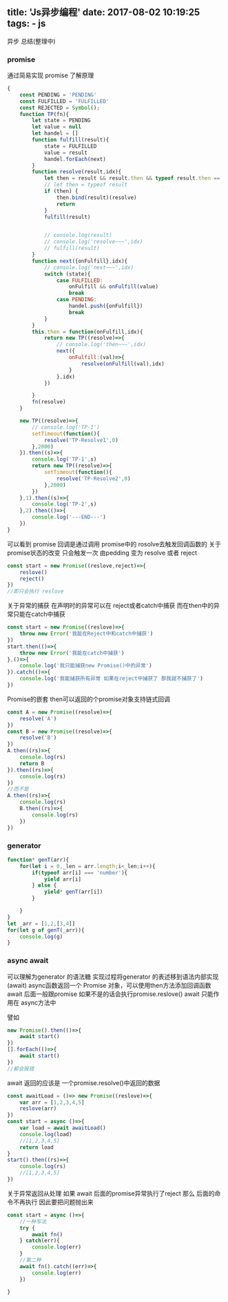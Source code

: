 title: 'Js异步编程'
date: 2017-08-02 10:19:25
tags:
    - js
---
异步 总结(整理中)
<!--more-->
### promise
通过简易实现 promise 了解原理
```javascript
{
    const PENDING = 'PENDING'
    const FULFILLED = 'FULFILLED'
    const REJECTED = Symbol();
    function TP(fn){
        let state = PENDING
        let value = null
        let handel = []
        function fulfill(result){
            state = FULFILLED
            value = result
            handel.forEach(next)
        }
        function resolve(result,idx){
            let then = result && result.then && typeof result.then == 'function' ? result.then : null;
            // let then = typeof result
            if (then) {
                then.bind(result)(resolve)
                return
            }
            fulfill(result)


            // console.log(result)
            // console.log('resolve~~~',idx)
            // fulfill(result)
        }
        function next({onFulfill},idx){
            // console.log('next~~~',idx)
            switch (state){
                case FULFILLED:
                    onFulfill && onFulfill(value)
                    break
                case PENDING:
                    handel.push({onFulfill})
                    break
            }
        }
        this.then = function(onFulfill,idx){
            return new TP((resolve)=>{
                // console.log('then~~~',idx)
                next({
                    onFulfill:(val)=>{
                        resolve(onFulfill(val),idx)
                    }
                },idx)
            })

        }
        fn(resolve)
    }

    new TP((resolve)=>{
        // console.log('TP-1')
        setTimeout(function(){
            resolve('TP-Resolve1',0)
        },2000)
    }).then((s)=>{
        console.log('TP-1',s)
        return new TP((resolve)=>{
            setTimeout(function(){
                resolve('TP-Resolve2',0)
            },2000)
        })
    },1).then((s)=>{
        console.log('TP-2',s)
    },2).then(()=>{
        console.log('---END---')
    })
}
```
可以看到 promise 回调是通过调用 promise中的 rosolve去触发回调函数的
关于promise状态的改变 只会触发一次 由pedding 变为 resolve 或者 reject
```javascript
const start = new Promise((reslove,reject)=>{
    reslove()
    reject()
})
//即只会执行 reslove
```
关于异常的捕获 在声明时的异常可以在 reject或者catch中捕获
而在then中的异常只能在catch中捕获
```javascript
const start = new Promise((reslove)=>{
    throw new Error('我能在Reject中和catch中捕获')
})
start.then(()=>{
    throw new Error('我能在catch中捕获')
},()=>{
    console.log('我只能捕获new Promise()中的异常')
}).catch(()=>{
    console.log('我能捕获所有异常 如果在reject中捕获了 那我就不捕获了')    
})
```
Promise的嵌套 then可以返回的个promise对象支持链式回调
```javascript
const A = new Promise((resolve)=>{
    resolve('A')
})
const B = new Promise((resolve)=>{
    resolve('B')
})
A.then((rs)=>{
    console.log(rs)
    return B
}).then((rs)=>{
    console.log(rs)
})
//而不是
A.then((rs)=>{
    console.log(rs)
    B.then((rs)=>{
        console.log(rs)
    })
})

```

### generator
```javascript
function* genT(arr){
    for(let i = 0,_len = arr.length;i<_len;i++){
        if(typeof arr[i] === 'number'){
            yield arr[i]
        } else {
            yield* genT(arr[i])
        }

    }
}
let _arr = [1,2,[3,4]]
for(let g of genT(_arr)){
    console.log(g)
}
```
### async await
可以理解为generator 的语法糖
实现过程将generator 的表述移到语法内部实现(await)
async函数返回一个 Promise 对象，可以使用then方法添加回调函数
await 后面一般跟promise 如果不是的话会执行promise.reslove()
await 只能作用在 async方法中

譬如
```javascript
new Promise().then(()=>{
    await start()
})
[].forEach(()=>{
    await start()
})
//都会报错
```
await 返回的应该是 一个promise.resolve()中返回的数据

```javascript
const awaitLoad = ()=> new Promise((reslove)=>{
    var arr = [1,2,3,4,5]
    reslove(arr)
})
const start = async ()=>{
    var load = await awaitLoad()
    console.log(load)
    //[1,2,3,4,5]
    return load
}
start().then((rs)=>{
    console.log(rs)
    //[1,2,3,4,5]
})
```

关于异常返回从处理
如果 await 后面的promise异常执行了reject 那么 后面的命令不再执行
因此要把问题抛出来
```javascript
const start = async ()=>{
    //一种写法
    try {
        await fn()
    } catch(err){
        console.log(err)
    }
    //第二种
    await fn().catch((err)=>{
        console.log(err)
    })
    
}
```







